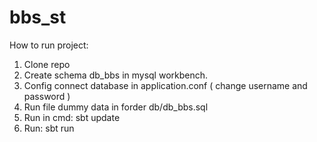# bbs_st

How to run project: 
1. Clone repo
2. Create schema db_bbs in mysql workbench.
3. Config connect database in application.conf ( change username and password )
4. Run file dummy data in forder db/db_bbs.sql
5. Run in cmd: sbt update
6. Run: sbt run
